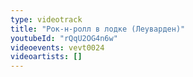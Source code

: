 ```yaml
---
type: videotrack
title: "Рок-н-ролл в лодке (Леуварден)"
youtubeId: "rQqU2OG4n6w"
videoevents: vevt0024
videoartists: []
---
```

